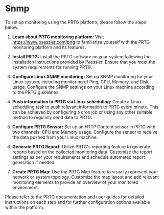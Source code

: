 # Snmp  
To set up monitoring using the PRTG platform, please follow the steps below:  

1. **Learn about PRTG monitoring platform:** Visit https://www.paessler.com/prtg to familiarize yourself with the PRTG monitoring platform and its features.

2. **Install PRTG:** Install the PRTG software on your system following the installation instructions provided by Paessler. Ensure that you meet the system requirements for running PRTG.

3. **Configure Linux SNMP monitoring:** Set up SNMP monitoring for your Linux system, including monitoring of Ping, CPU, Memory, and Disk usage. Configure the SNMP settings on your Linux machine according to the PRTG guidelines.

4. **Push information to PRTG via Linux scheduling:** Create a Linux scheduling task to push relevant information to PRTG every minute. This can be achieved by configuring a cron job or using any other suitable method to regularly send data to PRTG.

5. **Configure PRTG Sensor:** Set up an HTTP Content sensor in PRTG with two channels: CPU and Memory usage. Configure the sensor to receive the data pushed from your Linux machine.

6. **Generate PRTG Report:** Utilize PRTG's reporting feature to generate reports based on the collected monitoring data. Customize the report settings as per your requirements and schedule automated report generation if needed.

7. **Create PRTG Map:** Use the PRTG Map feature to visually represent your network or system topology. Customize the map layout and add relevant monitoring elements to provide an overview of your monitored environment.

Please refer to the PRTG documentation and user guides for detailed instructions on each step and for further configuration options available within the platform.
